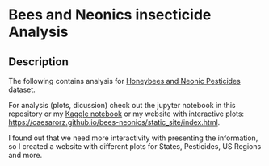 # Bees and Neonics insecticide Analysis

## Description

The following contains analysis for [Honeybees and Neonic Pesticides](https://www.kaggle.com/kevinzmith/honey-with-neonic-pesticide) dataset.

For analysis (plots, dicussion) check out the jupyter notebook in this repository or my [Kaggle notebook](https://www.kaggle.com/cesarorz/honey-bees-and-neonicotinoid-insecticides) or my website with interactive plots: https://caesarorz.github.io/bees-neonics/static_site/index.html.

I found out that we need more interactivity with presenting the information, so I created a website with different plots for States, Pesticides, US Regions and more.

